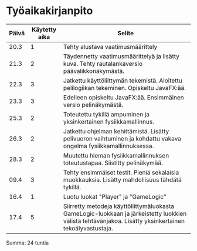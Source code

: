 # Työaikakirjanpito

Päivä | Käytetty aika | Selite
------|---------------|--------
20.3  | 1             | Tehty alustava vaatimusmäärittely
21.3  | 2             | Täydennetty vaatimusmäärittelyä ja lisätty kuva. Tehty rautalankaversio päävalikkonäkymästä.
22.3  | 3             | Jatkettu käyttöliittymän tekemistä. Aloitettu pelilogiikan tekeminen. Opiskeltu JavaFX:ää.
23.3  | 3             | Edelleen opiskeltu JavaFX:ää. Ensimmäinen versio pelinäkymästä.
25.3  | 2             | Toteutettu tykillä ampuminen ja yksinkertainen fysiikkamallinnus.
26.3  | 2             | Jatkettu ohjelman kehittämistä. Lisätty pelivuoron vaihtuminen ja kohdattu vakava ongelma fysiikkamallinnuksessa.
28.3  | 2             | Muutettu hieman fysiikkamallinnuksen toteutustapaa. Siistitty pelinäkymää.
09.4  | 3             | Tehty ensimmäiset testit. Pieniä sekalaisia muokkauksia. Lisätty mahdollisuus tähdätä tykillä.
16.4  | 1             | Luotu luokat "Player" ja "GameLogic"
17.4  | 5             | Siirretty metodeja käyttöliittymäluokasta GameLogic-luokkaan ja järkeistetty luokkien välistä tehtävänjakoa. Lisätty yksinkertainen tekoälyvastustaja.

Summa: 24 tuntia
